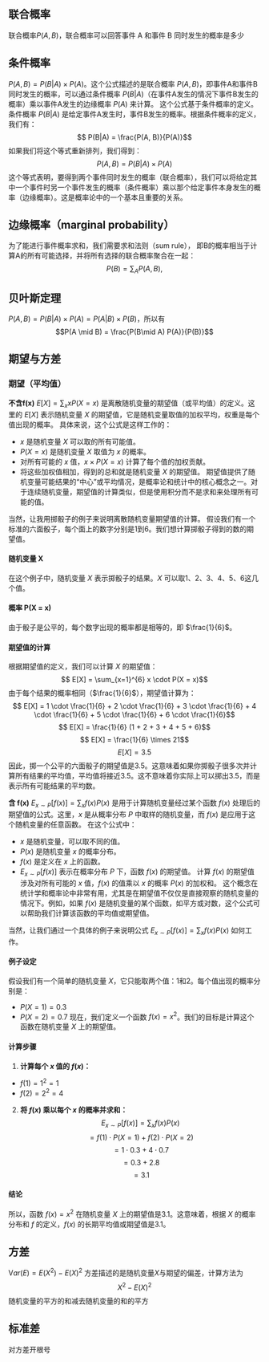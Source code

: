 ## 联合概率
联合概率$P(A,B)$，联合概率可以回答事件 A 和事件 B 同时发生的概率是多少

## 条件概率
$P(A, B) = P(B|A) \times P(A)$。这个公式描述的是联合概率 $P(A, B)$，即事件A和事件B同时发生的概率，可以通过条件概率 $P(B|A)$（在事件A发生的情况下事件B发生的概率）乘以事件A发生的边缘概率 $P(A)$ 来计算。
这个公式基于条件概率的定义。条件概率 $P(B|A)$ 是给定事件A发生时，事件B发生的概率。根据条件概率的定义，我们有：
$$ P(B|A) = \frac{P(A, B)}{P(A)}$$
如果我们将这个等式重新排列，我们得到：
$$ P(A, B) = P(B|A) \times P(A)$$
这个等式表明，要得到两个事件同时发生的概率（联合概率），我们可以将给定其中一个事件时另一个事件发生的概率（条件概率）乘以那个给定事件本身发生的概率（边缘概率）。这是概率论中的一个基本且重要的关系。

## 边缘概率（marginal probability）
为了能进行事件概率求和，我们需要求和法则（sum rule）， 即B的概率相当于计算A的所有可能选择，并将所有选择的联合概率聚合在一起：
$$P(B) = \sum_{A} P(A, B),$$
## 贝叶斯定理
$P(A,B) = P(B|A) \times P(A)=P(A|B) \times P(B)$，所以有
$$P(A \mid B) = \frac{P(B\mid A) P(A)}{P(B)}$$

## 期望与方差
### 期望（平均值）

**不含f(x)**
$E[X] = \sum_{x} x P(X = x)$ 是离散随机变量的期望值（或平均值）的定义。这里的 $E[X]$ 表示随机变量 $X$ 的期望值，它是随机变量取值的加权平均，权重是每个值出现的概率。
具体来说，这个公式是这样工作的：
- $x$ 是随机变量 $X$ 可以取的所有可能值。
- $P(X = x)$ 是随机变量 $X$ 取值为 $x$ 的概率。
- 对所有可能的 $x$ 值，$x \times P(X = x)$ 计算了每个值的加权贡献。
- 将这些加权值相加，得到的总和就是随机变量 $X$ 的期望值。
期望值提供了随机变量可能结果的“中心”或平均情况，是概率论和统计中的核心概念之一。对于连续随机变量，期望值的计算类似，但是使用积分而不是求和来处理所有可能的值。

当然，让我用掷骰子的例子来说明离散随机变量期望值的计算。
假设我们有一个标准的六面骰子，每个面上的数字分别是1到6。我们想计算掷骰子得到的数的期望值。
#### 随机变量 X
在这个例子中，随机变量 $X$ 表示掷骰子的结果。$X$ 可以取1、2、3、4、5、6这几个值。
#### 概率 P(X = x)
由于骰子是公平的，每个数字出现的概率都是相等的，即 $\frac{1}{6}$。
#### 期望值的计算
根据期望值的定义，我们可以计算 $X$ 的期望值：
$$ E[X] = \sum_{x=1}^{6} x \cdot P(X = x)$$
由于每个结果的概率相同（$\frac{1}{6}$），期望值计算为：
$$ E[X] = 1 \cdot \frac{1}{6} + 2 \cdot \frac{1}{6} + 3 \cdot \frac{1}{6} + 4 \cdot \frac{1}{6} + 5 \cdot \frac{1}{6} + 6 \cdot \frac{1}{6}$$
$$ E[X] = \frac{1}{6} (1 + 2 + 3 + 4 + 5 + 6)$$
$$ E[X] = \frac{1}{6} \times 21$$
$$ E[X] = 3.5$$
因此，掷一个公平的六面骰子的期望值是3.5。这意味着如果你掷骰子很多次并计算所有结果的平均值，平均值将接近3.5。这不意味着你实际上可以掷出3.5，而是表示所有可能结果的平均数。

**含 f(x)**
$E_{x \sim P}[f(x)] = \sum_x f(x) P(x)$ 是用于计算随机变量经过某个函数 $f(x)$ 处理后的期望值的公式。这里，$x$ 是从概率分布 $P$ 中取样的随机变量，而 $f(x)$ 是应用于这个随机变量的任意函数。
在这个公式中：
- $x$ 是随机变量，可以取不同的值。
- $P(x)$ 是随机变量 $x$ 的概率分布。
- $f(x)$ 是定义在 $x$ 上的函数。
- $E_{x \sim P}[f(x)]$ 表示在概率分布 $P$ 下，函数 $f(x)$ 的期望值。
计算 $f(x)$ 的期望值涉及对所有可能的 $x$ 值，$f(x)$ 的值乘以 $x$ 的概率 $P(x)$ 的加权和。
这个概念在统计学和概率论中非常有用，尤其是在期望值不仅仅是直接观察的随机变量的情况下。例如，如果 $f(x)$ 是随机变量的某个函数，如平方或对数，这个公式可以帮助我们计算该函数的平均值或期望值。

当然，让我们通过一个具体的例子来说明公式 $E_{x \sim P}[f(x)] = \sum_x f(x) P(x)$ 如何工作。
#### 例子设定
假设我们有一个简单的随机变量 $X$，它只能取两个值：1和2。每个值出现的概率分别是：
- $P(X = 1) = 0.3$
- $P(X = 2) = 0.7$
现在，我们定义一个函数 $f(x) = x^2$。我们的目标是计算这个函数在随机变量 $X$ 上的期望值。
#### 计算步骤
1. **计算每个 $x$ 值的 $f(x)$：**
 - $f(1) = 1^2 = 1$
 - $f(2) = 2^2 = 4$
2. **将 $f(x)$ 乘以每个 $x$ 的概率并求和：**
 $$ E_{x \sim P}[f(x)] = \sum_x f(x) P(x)$$
 $$ = f(1) \cdot P(X = 1) + f(2) \cdot P(X = 2)$$
 $$ = 1 \cdot 0.3 + 4 \cdot 0.7$$
 $$ = 0.3 + 2.8$$
 $$ = 3.1$$
#### 结论
所以，函数 $f(x) = x^2$ 在随机变量 $X$ 上的期望值是3.1。这意味着，根据 $X$ 的概率分布和 $f$ 的定义，$f(x)$ 的长期平均值或期望值是3.1。

## 方差 
$\mathrm Var(E) = E(X^2)-E(X)^2$
方差描述的是随机变量$X$与期望的偏差，计算方法为
$$
 X^{2} - E(X)^{2}
$$
随机变量的平方的和减去随机变量的和的平方
## 标准差
对方差开根号